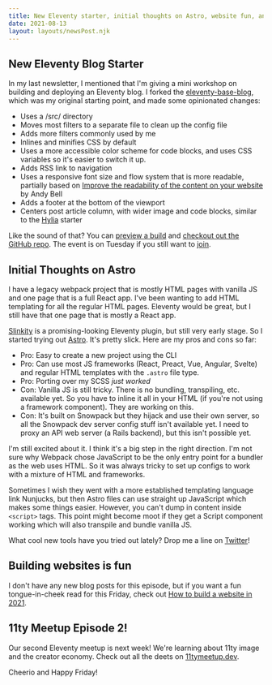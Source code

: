 ```yaml
---
title: New Eleventy starter, initial thoughts on Astro, website fun, and 11ty meetup
date: 2021-08-13
layout: layouts/newsPost.njk
---
```

## New Eleventy Blog Starter

In my last newsletter, I mentioned that I'm giving a mini workshop on building and deploying an Eleventy blog. I forked the [eleventy-base-blog](https://github.com/11ty/eleventy-base-blog), which was my original starting point, and made some opinionated changes:

- Uses a /src/ directory
- Moves most filters to a separate file to clean up the config file
- Adds more filters commonly used by me
- Inlines and minifies CSS by default
- Uses a more accessible color scheme for code blocks, and uses CSS variables so it's easier to switch it up.
- Adds RSS link to navigation
- Uses a responsive font size and flow system that is more readable, partially based on [Improve the readability of the content on your website](https://piccalil.li/tutorial/improve-the-readability-of-the-content-on-your-website/) by Andy Bell
- Adds a footer at the bottom of the viewport
- Centers post article column, with wider image and code blocks, similar to the [Hylia](https://hylia.website/) starter

Like the sound of that? You can [preview a build](https://11ty-sia-blog.netlify.app/) and [checkout out the GitHub repo](https://github.com/siakaramalegos/11ty-sia-blog). The event is on Tuesday if you still want to [join](https://gdg.community.dev/events/details/google-gdg-new-orleans-presents-lets-build-and-deploy-your-blog-already/).

## Initial Thoughts on Astro

I have a legacy webpack project that is mostly HTML pages with vanilla JS and one page that is a full React app. I've been wanting to add HTML templating for all the regular HTML pages. Eleventy would be great, but I still have that one page that is mostly a React app.

[Slinkity](https://slinkity.dev/) is a promising-looking Eleventy plugin, but still very early stage. So I started trying out [Astro](https://astro.build/). It's pretty slick. Here are my pros and cons so far:

- Pro: Easy to create a new project using the CLI
- Pro: Can use most JS frameworks (React, Preact, Vue, Angular, Svelte) and regular HTML templates with the `.astro` file type.
- Pro: Porting over my SCSS *just worked*
- Con: Vanilla JS is still tricky. There is no bundling, transpiling, etc. available yet. So you have to inline it all in your HTML (if you're not using a framework component). They are working on this.
- Con: It's built on Snowpack but they hijack and use their own server, so all the Snowpack dev server config stuff isn't available yet. I need to proxy an API web server (a Rails backend), but this isn't possible yet.

I'm still excited about it. I think it's a big step in the right direction. I'm not sure why Webpack chose JavaScript to be the only entry point for a bundler as the web uses HTML. So it was always tricky to set up configs to work with a mixture of HTML and frameworks.

Sometimes I wish they went with a more established templating language link Nunjucks, but then Astro files can use straight up JavaScript which makes some things easier. However, you can't dump in content inside `<script>` tags. This point might become moot if they get a Script component working which will also transpile and bundle vanilla JS.

What cool new tools have you tried out lately? Drop me a line on [Twitter](https://twitter.com/TheGreenGreek)!

## Building websites is fun

I don't have any new blog posts for this episode, but if you want a fun tongue-in-cheek read for this Friday, check out [How to build a website in 2021](https://sia.codes/posts/how-to-build-a-website/).

## 11ty Meetup Episode 2!

Our second Eleventy meetup is next week! We're learning about 11ty image and the creator economy. Check out all the deets on [11tymeetup.dev](https://11tymeetup.dev/).

Cheerio and Happy Friday!
